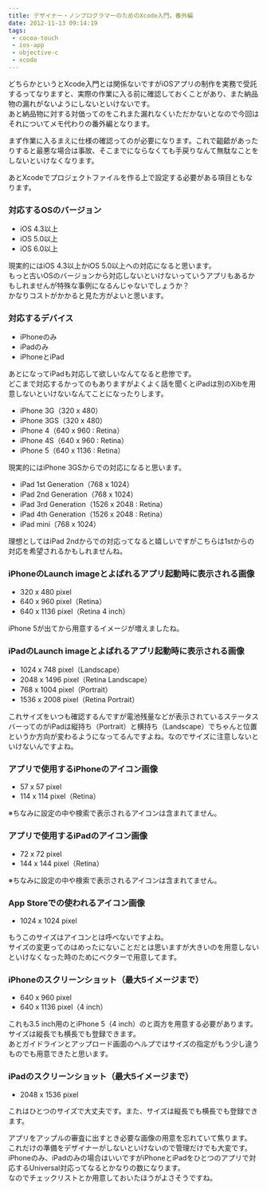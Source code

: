 ```yaml
---
title: デザイナー・ノンプログラマーのためのXcode入門。番外編
date: 2012-11-13 09:14:19
tags:
 - cocoa-touch
 - ios-app
 - objective-c
 - xcode
---
```


どちらかというとXcode入門とは関係ないですがiOSアプリの制作を実務で受託するってなりますと、実際の作業に入る前に確認しておくことがあり、また納品物の漏れがないようにしないといけないです。<br>
あと納品物に対する対価ってのをこれまた漏れなくいただかないとなので今回はそれについてメモ代わりの番外編となります。<br>

まず作業に入るまえに仕様の確認ってのが必要になります。これで齟齬があったりすると最悪な場合は事故、そこまでにならなくても手戻りなんて無駄なことをしないといけなくなります。

あとXcodeでプロジェクトファイルを作る上で設定する必要がある項目ともなります。<br>

<h3>対応するOSのバージョン</h3>
<ul>
<li>iOS 4.3以上</li>
<li>iOS 5.0以上</li>
<li>iOS 6.0以上</li>
</ul>
現実的にはiOS 4.3以上かiOS 5.0以上への対応になると思います。<br>
もっと古いOSのバージョンから対応しないといけないっていうアプリもあるかもしれませんが特殊な事例になるんじゃないでしょうか？<br>
かなりコストがかかると見た方がよいと思います。

<h3>対応するデバイス</h3>
<ul>
<li>iPhoneのみ</li>
<li>iPadのみ</li>
<li>iPhoneとiPad</li>
</ul>
あとになってiPadも対応して欲しいなんてなると悲惨です。<br>
どこまで対応するかってのもありますがよくよく話を聞くとiPadは別のXibを用意しないといけないなんてことになったりします。
<ul>
<li>iPhone 3G（320 x 480）</li>
<li>iPhone 3GS（320 x 480）</li>
<li>iPhone 4（640 x 960 : Retina）</li>
<li>iPhone 4S（640 x 960 : Retina）</li>
<li>iPhone 5（640 x 1136 : Retina）</li>
</ul>
現実的にはiPhone 3GSからでの対応になると思います。
<ul>
<li>iPad 1st Generation（768 x 1024）</li>
<li>iPad 2nd Generation（768 x 1024）</li>
<li>iPad 3rd Generation（1526 x 2048 : Retina）</li>
<li>iPad 4th Generation（1526 x 2048 : Retina）</li>
<li>iPad mini（768 x 1024）</li>
</ul>
理想としてはiPad 2ndからでの対応ってなると嬉しいですがこちらは1stからの対応を希望されるかもしれませんね。

<h3>iPhoneのLaunch imageとよばれるアプリ起動時に表示される画像</h3>
<ul>
<li>320 x 480 pixel</li>
<li>640 x 960 pixel（Retina）</li>
<li>640 x 1136 pixel（Retina 4 inch）</li>
</ul>
iPhone 5が出てから用意するイメージが増えましたね。

<h3>iPadのLaunch imageとよばれるアプリ起動時に表示される画像</h3>
<ul>
<li>1024 x 748 pixel（Landscape）</li>
<li>2048 x 1496 pixel（Retina Landscape）</li>
<li>768 x 1004 pixel（Portrait）</li>
<li>1536 x 2008 pixel（Retina Portrait）</li>
</ul>
これサイズをいつも確認するんですが電池残量などが表示されているステータスバーってのがiPadは縦持ち（Portrait）と横持ち（Landscape）でちゃんと位置というか方向が変わるようになってるんですよね。なのでサイズに注意しないといけないんですよね。

<h3>アプリで使用するiPhoneのアイコン画像</h3>
<ul>
<li>57 x 57 pixel</li>
<li>114 x 114 pixel（Retina）</li>
</ul>
※ちなみに設定の中や検索で表示されるアイコンは含まれてません。

<h3>アプリで使用するiPadのアイコン画像</h3>
<ul>
<li>72 x 72 pixel</li>
<li>144 x 144 pixel（Retina）</li>
</ul>
※ちなみに設定の中や検索で表示されるアイコンは含まれてません。

<h3>App Storeでの使われるアイコン画像</h3>
<ul>
<li>1024 x 1024 pixel</li>
</ul>
もうこのサイズはアイコンとは呼べないですよね。<br>
サイズの変更ってのはめったにないことだとは思いますが大きいのを用意しないといけなくなった時のためにベクターで用意してます。

<h3>iPhoneのスクリーンショット（最大5イメージまで）</h3>
<ul>
<li>640 x 960 pixel</li>
<li>640 x 1136 pixel（4 inch）</li>
</ul>
これも3.5 inch用のとiPhone 5（4 inch）のと両方を用意する必要があります。<br>
サイズは縦長でも横長でも登録できます。<br>
あとガイドラインとアップロード画面のヘルプではサイズの指定がもう少し違うものでも用意できたと思います。

<h3>iPadのスクリーンショット（最大5イメージまで）</h3>
<ul>
<li>2048 x 1536 pixel</li>
</ul>
これはひとつのサイズで大丈夫です。また、サイズは縦長でも横長でも登録できます。

アプリをアップルの審査に出すとき必要な画像の用意を忘れていて焦ります。<br>
これだけの準備をデザイナーがしないといけないので管理だけでも大変です。<br>
iPhoneのみ、iPadのみの場合はいいですがiPhoneとiPadをひとつのアプリで対応するUniversal対応ってなるとかなりの数になります。<br>
なのでチェックリストとか用意しておいたほうがよさそうですね。
